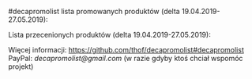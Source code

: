 #decapromolist lista promowanych produktów (delta 19.04.2019-27.05.2019):


Lista przecenionych produktów (delta 19.04.2019-27.05.2019):

Więcej informacji: https://github.com/thof/decapromolist#decapromolist  
PayPal: _decapromolist@gmail.com_ (w razie gdyby ktoś chciał wspomóc projekt)  
